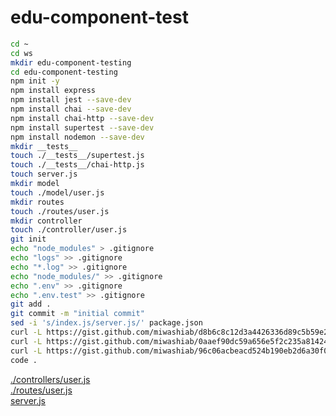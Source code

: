 # edu-component-test

```bash
cd ~
cd ws
mkdir edu-component-testing
cd edu-component-testing
npm init -y
npm install express
npm install jest --save-dev
npm install chai --save-dev
npm install chai-http --save-dev
npm install supertest --save-dev
npm install nodemon --save-dev
mkdir __tests__
touch ./__tests__/supertest.js
touch ./__tests__/chai-http.js
touch server.js
mkdir model
touch ./model/user.js
mkdir routes
touch ./routes/user.js
mkdir controller
touch ./controller/user.js
git init
echo "node_modules" > .gitignore
echo "logs" >> .gitignore
echo "*.log" >> .gitignore
echo "node_modules/" >> .gitignore
echo ".env" >> .gitignore
echo ".env.test" >> .gitignore
git add .
git commit -m "initial commit"
sed -i 's/index.js/server.js/' package.json
curl -L https://gist.github.com/miwashiab/d8b6c8c12d3a4426336d89c5b59e2682/raw/gistfile1.txt -o server.js
curl -L https://gist.github.com/miwashiab/0aaef90dc59a656e5f2c235a81424537/raw/gistfile1.txt -o ./routes/user.js
curl -L https://gist.github.com/miwashiab/96c06acbeacd524b190eb2d6a30f0aef/raw/gistfile1.txt -o ./controllers/user.js
code .
```
[./controllers/user.js](https://gist.github.com/miwashiab/96c06acbeacd524b190eb2d6a30f0aef)   
[./routes/user.js](https://gist.github.com/miwashiab/0aaef90dc59a656e5f2c235a81424537)    
[server.js](https://gist.github.com/miwashiab/d8b6c8c12d3a4426336d89c5b59e2682)  

